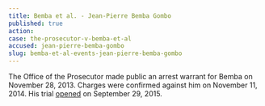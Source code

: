 ```yaml
---
title: Bemba et al. - Jean-Pierre Bemba Gombo
published: true
action:
case: the-prosecutor-v-bemba-et-al
accused: jean-pierre-bemba-gombo
slug: bemba-et-al-events-jean-pierre-bemba-gombo
---
```



The Office of the Prosecutor made public an arrest warrant for Bemba on November 28, 2013. Charges were confirmed against him on November 11, 2014. His trial [opened](https://www.icc-cpi.int/en_menus/icc/press%20and%20media/press%20releases/Pages/pr1155.aspx) on September 29, 2015.